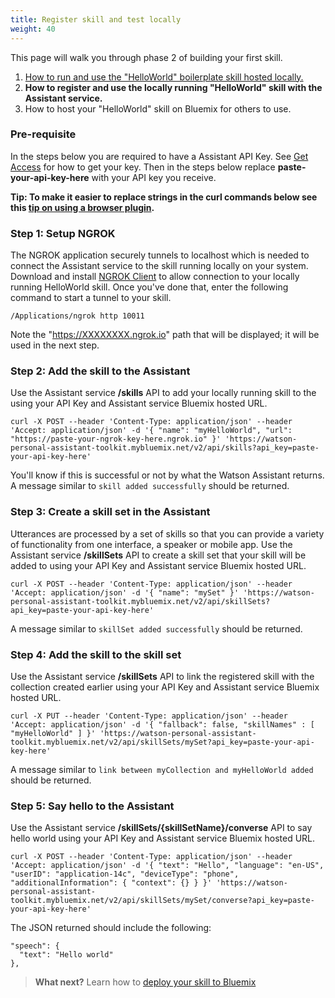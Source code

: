 ```yaml
---
title: Register skill and test locally
weight: 40
---
```

This page will walk you through phase 2 of building your first skill.

1. [How to run and use the "HelloWorld" boilerplate skill hosted locally.]({{site.baseurl}}/skill/build-skill)
2. **How to register and use the locally running "HelloWorld" skill with the Assistant service.**
3. How to host your "HelloWorld" skill on Bluemix for others to use.

### Pre-requisite
In the steps below you are required to have a Assistant API Key. See [Get Access]({{site.baseurl}}/get-started/get-api-key/) for how to get your key.  Then in the steps below replace **paste-your-api-key-here** with your API key you receive.

**Tip: To make it easier to replace strings in the curl commands below see this [tip on using a browser plugin]({{site.baseurl}}/get-help/troubleshooting/#tip-use-regex-browser-plugin-to-add-your-api-key-to-docs).**

### Step 1: Setup NGROK
The NGROK application securely tunnels to localhost which is needed to connect the Assistant service to the skill running locally on your system. Download and install [NGROK Client](https://ngrok.com) to allow connection to your locally running HelloWorld skill.  Once you've done that, enter the following command to start a tunnel to your skill.

`/Applications/ngrok http 10011`

Note the "https://XXXXXXXX.ngrok.io" path that will be displayed; it will be used in the next step.

### Step 2: Add the skill to the Assistant
Use the Assistant service **/skills** API to add your locally running skill to the using your API Key and Assistant service Bluemix hosted URL.

`curl -X POST --header 'Content-Type: application/json' --header 'Accept: application/json' -d '{
  "name": "myHelloWorld",
  "url": "https://paste-your-ngrok-key-here.ngrok.io"
}' 'https://watson-personal-assistant-toolkit.mybluemix.net/v2/api/skills?api_key=paste-your-api-key-here'`

You'll know if this is successful or not by what the Watson Assistant returns.  A message similar to `skill added successfully` should be returned.

### Step 3: Create a skill set in the Assistant
Utterances are processed by a set of skills so that you can provide a variety of functionality from one interface, a speaker or mobile app.  Use the Assistant service **/skillSets** API to create a skill set that your skill will be added to using your API Key and Assistant service Bluemix hosted URL.

`curl -X POST --header 'Content-Type: application/json' --header 'Accept: application/json' -d '{
  "name": "mySet"
}' 'https://watson-personal-assistant-toolkit.mybluemix.net/v2/api/skillSets?api_key=paste-your-api-key-here'`

A message similar to `skillSet added successfully` should be returned.

### Step 4: Add the skill to the skill set
Use the Assistant service **/skillSets** API to link the registered skill with the collection created earlier using your API Key and Assistant service Bluemix hosted URL.

`curl -X PUT --header 'Content-Type: application/json' --header 'Accept: application/json' -d '{
  "fallback": false,
  "skillNames" : [
    "myHelloWorld"
  ]
}' 'https://watson-personal-assistant-toolkit.mybluemix.net/v2/api/skillSets/mySet?api_key=paste-your-api-key-here'`

A message similar to `link between myCollection and myHelloWorld added` should be returned.

### Step 5: Say hello to the Assistant
Use the Assistant service **/skillSets/{skillSetName}/converse** API to say hello world using your API Key and Assistant service Bluemix hosted URL.

`curl -X POST --header 'Content-Type: application/json' --header 'Accept: application/json' -d '{
  "text": "Hello",
  "language": "en-US",
  "userID": "application-14c",
  "deviceType": "phone",
  "additionalInformation": {
    "context": {}
  }
}' 'https://watson-personal-assistant-toolkit.mybluemix.net/v2/api/skillSets/mySet/converse?api_key=paste-your-api-key-here'`

The JSON returned should include the following:

```
"speech": {
  "text": "Hello world"
},
```

> **What next?** Learn how to [deploy your skill to Bluemix]({{site.baseurl}}/skill/deploy-to-bluemix/)
